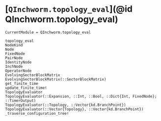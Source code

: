 # [`QInchworm.topology_eval`](@id QInchworm.topology_eval)

```@meta
CurrentModule = QInchworm.topology_eval
```
```@docs
topology_eval
NodeKind
Node
FixedNode
PairNode
IdentityNode
InchNode
OperatorNode
EvolvingSectorBlockMatrix
EvolvingSectorBlockMatrix(::SectorBlockMatrix)
get_finite_time
update_finite_time!
TopologyEvaluator
TopologyEvaluator(::Expansion, ::Int, ::Bool, ::Dict{Int, FixedNode}; ::TimerOutput)
TopologyEvaluator(::Topology, ::Vector{kd.BranchPoint})
TopologyEvaluator(::Vector{Topology}, ::Vector{kd.BranchPoint})
_traverse_configuration_tree!
```
